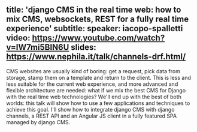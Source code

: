 title: 'django CMS in the real time web: how to mix CMS, websockets, REST for a fully real time experience'
subtitle:
speaker: iacopo-spalletti
video: https://www.youtube.com/watch?v=IW7mi5BIN6U
slides: https://www.nephila.it/talk/channels-drf.html/
---
CMS websites are usually kind of boring: get a request, pick data from storage, stamp them on a template and return to the client. This is less and less suitable for the current web experience, and more advanced and flexible architecture are needed: what if we mix the best CMS for Django with the real time web technologies? We'll end up with the best of both worlds: this talk will show how to use a few applications and techniques to achieve this goal. I'll show how to integrate django CMS with django channels, a REST API and an Angular JS client  in a fully featured SPA managed by django CMS.
